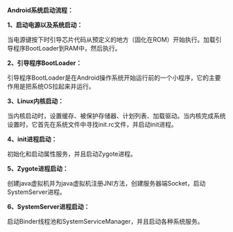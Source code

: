 **Android系统启动流程：**

**1、启动电源以及系统启动：**

当电源键按下时引导芯片代码从预定义的地方（固化在ROM）开始执行。加载引导程序BootLoader到RAM中，然后执行。

**2、引导程序BootLoader：**

引导程序BootLoader是在Android操作系统开始运行前的一个小程序，它的主要作用是把系统OS拉起来并运行。

**3、Linux内核启动：**

当内核启动时，设置缓存、被保护存储器、计划列表、加载驱动。当内核完成系统设置时，它首先在系统文件中寻找init.rc文件，并启动init进程。

**4、init进程启动：**

初始化和启动属性服务，并且启动Zygote进程。

**5、Zygote进程启动：**

创建java虚拟机并为java虚拟机注册JNI方法，创建服务器端Socket，启动SystemServer进程。

**6、SystemServer进程启动：**

启动Binder线程池和SystemServiceManager，并且启动各种系统服务。